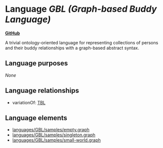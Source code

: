 # Language _GBL (Graph-based Buddy Language)_
**[GitHub](https://github.com/softlang/yas/blob/master/languages/GBL)**

A trivial ontology-oriented language for representing collections of persons and their buddy relationships with a graph-based abstract syntax.

## Language purposes
_None_

## Language relationships
* variationOf: [TBL](http://softlang.github.io/yas/languages/TBL.html)

## Language elements
* [languages/GBL/samples/empty.graph](../../docs/files/languages-GBL-samples-empty.graph.md)
* [languages/GBL/samples/singleton.graph](../../docs/files/languages-GBL-samples-singleton.graph.md)
* [languages/GBL/samples/small-world.graph](../../docs/files/languages-GBL-samples-small-world.graph.md)
